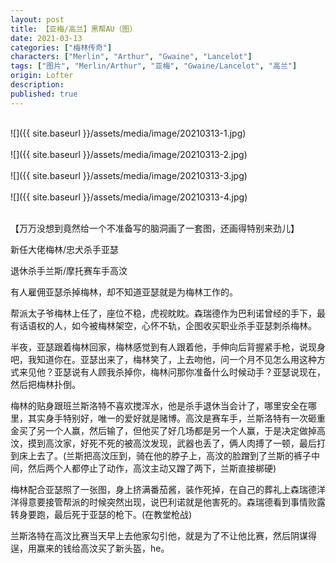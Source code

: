 ```yaml
---
layout: post
title: 【亚梅/高兰】黑帮AU（图）
date: 2021-03-13
categories: ["梅林传奇"]
characters: ["Merlin", "Arthur", "Gwaine", "Lancelot"]
tags: ["图片", "Merlin/Arthur", "亚梅", "Gwaine/Lancelot", "高兰"]
origin: Lofter
description: 
published: true
---
```


<br>
![]({{ site.baseurl }}/assets/media/image/20210313-1.jpg)
<br><br>
![]({{ site.baseurl }}/assets/media/image/20210313-2.jpg)
<br><br>
![]({{ site.baseurl }}/assets/media/image/20210313-3.jpg)
<br><br>
![]({{ site.baseurl }}/assets/media/image/20210313-4.jpg)
<br><br>

【万万没想到竟然给一个不准备写的脑洞画了一套图，还画得特别来劲儿】

新任大佬梅林/忠犬杀手亚瑟

退休杀手兰斯/摩托赛车手高汶

有人雇佣亚瑟杀掉梅林，却不知道亚瑟就是为梅林工作的。

帮派太子爷梅林上任了，座位不稳，虎视眈眈。森瑞德作为巴利诺曾经的手下，最有话语权的人，如今被梅林架空，心怀不轨，企图收买职业杀手亚瑟刺杀梅林。

半夜，亚瑟跟着梅林回家，梅林感觉到有人跟着他，手伸向后背握紧手枪，说现身吧，我知道你在。亚瑟出来了，梅林笑了，上去吻他，问一个月不见怎么用这种方式来见他？亚瑟说有人顾我杀掉你，梅林问那你准备什么时候动手？亚瑟说现在，然后把梅林扑倒。

梅林的贴身跟班兰斯洛特不喜欢搅浑水，他是杀手退休当会计了，哪里安全在哪里，其实身手特别好，唯一的爱好就是赌博。高汶是赛车手，兰斯洛特有一次砸重金买了另一个人赢，然后输了，但他买了好几场都是另一个人赢，于是决定做掉高汶，摸到高汶家，好死不死的被高汶发现，武器也丢了，俩人肉搏了一顿，最后打到床上去了。(兰斯把高汶压到，骑在他的脖子上，高汶的脸蹭到了兰斯的裤子中间，然后两个人都停止了动作，高汶主动又蹭了两下，兰斯直接梆硬)

梅林配合亚瑟照了一张图，身上挤满番茄酱，装作死掉，在自己的葬礼上森瑞德洋洋得意要接管帮派的时候突然出现，说巴利诺就是他害死的。森瑞德看到事情败露转身要跑，最后死于亚瑟的枪下。(在教堂枪战)

兰斯洛特在高汶比赛当天早上去他家勾引他，就是为了不让他比赛，然后阴谋得逞，用赢来的钱给高汶买了新头盔，he。
